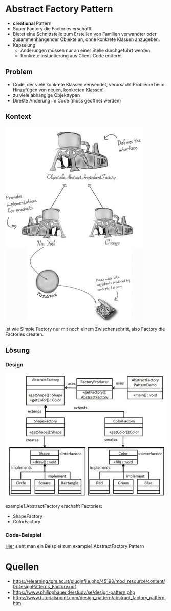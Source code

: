 # Abstract Factory Pattern
* __creational__ Pattern
* Super Factory die Factories erschafft
* Bietet eine Schnittstelle zum Erstellen von Familien verwandter oder zusammenhängender Objekte an, ohne konkrete Klassen anzugeben.
* Kapselung
  * Änderungen müssen nur an einer Stelle durchgeführt werden
  * Konkrete Instantierung aus Client-Code entfernt

## Problem
* Code, der viele konkrete Klassen verwendet, verursacht Probleme beim Hinzufügen von neuen, konkreten Klassen!
* zu viele abhängige Objekttypen
* Direkte Änderung im Code (muss geöffnet werden)

## Kontext

![Abstract Factory Kontext](../../Bilder/AbstractFactory_beispiel1.JPG)

Ist wie Simple Factory nur mit noch einem Zwischenschritt, also Factory die Factories createn.

## Lösung
### Design

![Abstract Factory Aufbau](../../Bilder/AbstractFactory_aufbau.JPG)

example1.AbstractFactory erschafft Factories:
* ShapeFactory
* ColorFactory

### Code-Beispiel
[Hier](https://github.com/amessner-tgm/design_patterns/tree/master/Factory/Abstract/Beispiel) sieht man ein Beispiel zum example1.AbstractFactory Pattern

# Quellen
* https://elearning.tgm.ac.at/pluginfile.php/45193/mod_resource/content/0/DesignPatterns_Factory.pdf
* https://www.philipphauer.de/study/se/design-pattern.php
* https://www.tutorialspoint.com/design_pattern/abstract_factory_pattern.htm
